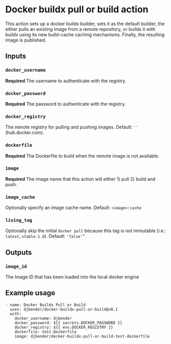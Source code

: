 # Docker buildx pull or build action

This action sets up a docker buildx builder, sets it as the default builder, the either pulls an existing image from a remote repository, or builds it with buildx using its new build-cache caching mechanisms. Finally, the resulting image is published.

## Inputs

### `docker_username`

**Required** The username to authenticate with the registry.

### `docker_password`

**Required** The password to authenticate with the registry.

### `docker_registry`

The remote registry for pulling and pushing images. Default: `''` (hub.docker.com).

### `dockerfile`

**Required** The Dockerfile to build when the remote image is not available.

### `image`

**Required** The image name that this action will either 1) pull 2) build and push.

### `image_cache`

Optionally specify an image cache name. Default: `<image>:cache`

### `living_tag`

Optionally skip the initial `docker pull` because this tag is not immutable (i.e.: `latest`, `stable-1.0`). Default: `'false'`"

## Outputs

### `image_id`

The Image ID that has been loaded into the local docker engine

## Example usage

    - name: Docker Buildx Pull or Build
      uses: djbender/docker-buildx-pull-or-build@v0.1
      with:
        docker_username: djbender
        docker_password: ${{ secrets.DOCKER_PASSWORD }}
        docker_registry: ${{ env.DOCKER_REGISTRY }}
        dockerfile: test.Dockerfile
        image: djbender/docker-buildx-pull-or-build-test-dockerfile
